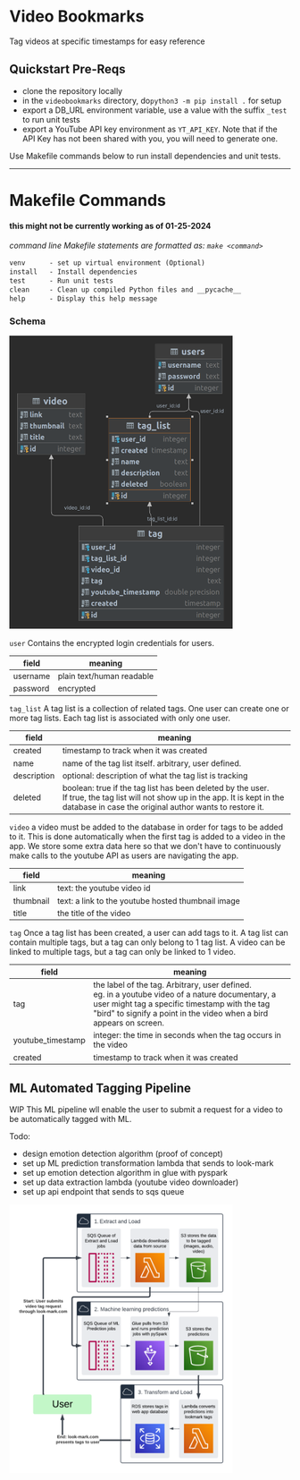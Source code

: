 # Video Bookmarks
Tag videos at specific timestamps for easy reference

## Quickstart Pre-Reqs

 - clone the repository locally
 - in the `videobookmarks` directory, 
do`python3 -m pip install .` for setup
 - export a DB_URL environment variable,
use a value with the suffix `_test` to run unit tests
 - export a YouTube API key environment as `YT_API_KEY`. Note that if the API Key has not been shared with you, 
you will need to generate one.

 Use Makefile commands below to run install dependencies and unit tests.

--------------

# Makefile Commands
#### this might not be currently working as of 01-25-2024
<i>command line Makefile statements are formatted as: `make <command>` </i>
```commandline
venv      - set up virtual environment (Optional)
install   - Install dependencies
test      - Run unit tests
clean     - Clean up compiled Python files and __pycache__
help      - Display this help message
```


### Schema
<img src="img/schema.png" alt="image" width="400" height="auto">

`user` Contains the encrypted login credentials for users.

| field    | meaning                   |
|----------|---------------------------|
| username | plain text/human readable |
| password | encrypted                 |

`tag_list` 
A tag list is a collection of related tags.
One user can create one or more tag lists. 
Each tag list is associated with only one user.

| field       | meaning                                                                                                                                                                                         |
|-------------|-------------------------------------------------------------------------------------------------------------------------------------------------------------------------------------------------|
| created     | timestamp to track when it was created                                                                                                                                                          |
| name        | name of the tag list itself. arbitrary, user defined.                                                                                                                                           |
| description | optional: description of what the tag list is tracking                                                                                                                                          |
| deleted     | boolean: true if the tag list has been deleted by the user. <br/>If true, the tag list will not show up in the app. It is kept in the database in case the original author wants to restore it. |

`video` 
a video must be added to the database in order for tags to be added to it. 
This is done automatically when the first tag is added to a video in the app.
We store some extra data here so that we don't have to continuously make calls to the youtube
API as users are navigating the app.

| field     | meaning                                           |
|-----------|---------------------------------------------------|
| link      | text: the youtube video id                        |
| thumbnail | text: a link to the youtube hosted thumbnail image |
| title     | the title of the video                            |

`tag` 
Once a tag list has been created, a user can add tags to it. 
A tag list can contain multiple tags, but a tag can only
belong to 1 tag list. A video can be linked to multiple tags, but a tag can only be linked to 1 video.

| field             | meaning                                                                                                                                                                                                                        |
|-------------------|--------------------------------------------------------------------------------------------------------------------------------------------------------------------------------------------------------------------------------|
| tag               | the label of the tag. Arbitrary, user defined. <br/>eg. in a youtube video of a nature documentary, a user might tag a specific timestamp with the tag "bird" to signify a  point in the video when a  bird appears on screen. |
| youtube_timestamp | integer: the time in seconds when the tag occurs in the video                                                                                                                                                                  |
| created           | timestamp to track when it was created                                                                                                                                                                       |

## ML Automated Tagging Pipeline

WIP This ML pipeline wll enable the user to submit a request for a video to be automatically tagged with ML. 

Todo:
- design emotion detection algorithm (proof of concept)
- set up ML prediction transformation lambda that sends to look-mark
- set up emotion detection algorithm in glue with pyspark
- set up data extraction lambda (youtube video downloader)
- set up api endpoint that sends to sqs queue

<img src="img/look-mark-predictions.png" alt="image" width="400" height="auto">
